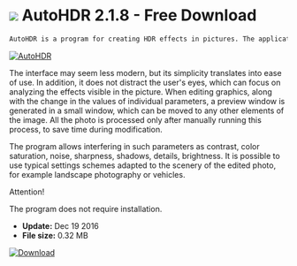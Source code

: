 # ![](https://cdn.softexe.net/static/icon/9/autohdr-11256.png) AutoHDR 2.1.8 - Free Download

```sh
AutoHDR is a program for creating HDR effects in pictures. The application uses algorithms that can extract details from shadows from the photo and properly darken the highlighted areas to get the title effect.
```
[![AutoHDR](https://gallery.dpcdn.pl/imgc/Tools/72941/g_-_420x350_1.5_-_x20161216170706_0.png)](https://softexe.net/win/multimedia/graphics-editors/autohdr:ppbef.html)

The interface may seem less modern, but its simplicity translates into ease of use. In addition, it does not distract the user's eyes, which can focus on analyzing the effects visible in the picture. When editing graphics, along with the change in the values ​​of individual parameters, a preview window is generated in a small window, which can be moved to any other elements of the image. All the photo is processed only after manually running this process, to save time during modification.
 
 The program allows interfering in such parameters as contrast, color saturation, noise, sharpness, shadows, details, brightness. It is possible to use typical settings schemes adapted to the scenery of the edited photo, for example landscape photography or vehicles.
 
 Attention!
 
 The program does not require installation.


- **Update:** Dec 19 2016
- **File size:** 0.32 MB

[![Download](https://cdn.softexe.net/static/img/download.png)](https://softexe.net/win/multimedia/graphics-editors/autohdr:ppbef.html)

